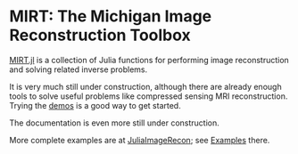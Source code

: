 # MIRT: The Michigan Image Reconstruction Toolbox

[MIRT.jl](https://github.com/JeffFessler/MIRT.jl)
is a collection of Julia functions
for performing image reconstruction
and solving related inverse problems.

It is very much still under construction,
although there are already enough tools
to solve useful problems
like compressed sensing MRI reconstruction.
Trying the
[demos](https://github.com/JeffFessler/mirt-demo)
is a good way to get started.

The documentation is even more still under construction.

More complete examples are at
[JuliaImageRecon](https://github.com/JuliaImageRecon);
see
[Examples](https://github.com/JuliaImageRecon/Examples)
there.
